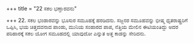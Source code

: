 +++
title = "22 ಸಕಲ ಭಣ್ಡಾರವನು"

+++
22. ಸಕಲ ಭಂಡಾರವನ್ನು ಭೂಸುರ ಸಮೂಹಕ್ಕೆ ಹರಡಿದನು. ಸಜ್ಜನರ ಸಮೂಹವನ್ನು ಭೀಷ್ಮ ಧೃತರಾಷ್ಟ್ರರಿಗೆ ಒಪ್ಪಿಸಿ, ಭಯ ಚಿತ್ತದವನಾದ ಪಾಂಡು, ಮುನಿಯ ಸಂಹಾರದ ಪಾಪ, ನೆತ್ತಿಯ ಮೇಲಿನ ಈಟಿಯಂತಿದ್ದು ಅದರ ಪರಿಹಾರಕ್ಕೆ ಸಕಲ ಯೋಗ ಸಮೂಹದಲ್ಲಿ ಯಾವುದೋ ಎನ್ನುತ ಅತ್ತ ಕಾಡನ್ನು ಸೇರಿದನು.